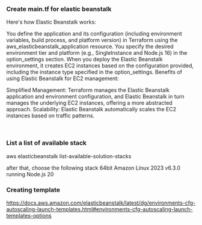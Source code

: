 ### Create main.tf for elastic beanstalk 


Here's how Elastic Beanstalk works:

You define the application and its configuration (including environment variables, build process, and platform version) in Terraform using the aws_elasticbeanstalk_application resource.
You specify the desired environment tier and platform (e.g., SingleInstance and Node.js 16) in the option_settings section.
When you deploy the Elastic Beanstalk environment, it creates EC2 instances based on the configuration provided, including the instance type specified in the option_settings.
Benefits of using Elastic Beanstalk for EC2 management:

Simplified Management: Terraform manages the Elastic Beanstalk application and environment configuration, and Elastic Beanstalk in turn manages the underlying EC2 instances, offering a more abstracted approach.
Scalability: Elastic Beanstalk automatically scales the EC2 instances based on traffic patterns.

   

### List a list of available stack

aws elasticbeanstalk list-available-solution-stacks

after that, choose the following stack
64bit Amazon Linux 2023 v6.3.0 running Node.js 20

### Creating template
https://docs.aws.amazon.com/elasticbeanstalk/latest/dg/environments-cfg-autoscaling-launch-templates.html#environments-cfg-autoscaling-launch-templates-options

